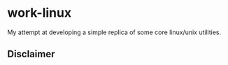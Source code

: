 # work-linux
My attempt at developing a simple replica of some core linux/unix utilities.

## Disclaimer 

